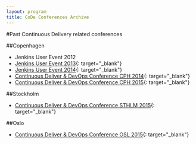 ```yaml
---
layout: program
title: CoDe Conferences Archive
---
```


#Past Continuous Delivery related conferences

##Copenhagen
* Jenkins User Event 2012
* [Jenkins User Event 2013](http://www.praqma.com/events/jciusrcph13){: target="\_blank"}
* [Jenkins User Event 2014](http://www.jcicph.dk/){: target="\_blank"}
* [Continuous Deliver & DevOps Conference CPH 2014](http://www.code-conf.com/cph14/){: target="\_blank"}
* [Continuous Deliver & DevOps Conference CPH 2015](http://www.code-conf.com/cph15/){: target="\_blank"}


##Stockholm
* [Continuous Deliver & DevOps Conference STHLM 2015](http://www.code-conf.com/sthlm15/){: target="\_blank"}

##Oslo
* [Continuous Deliver & DevOps Conference OSL 2015](http://www.code-conf.com/osl15/){: target="\_blank"}
